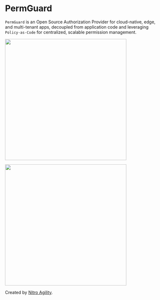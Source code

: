 # PermGuard

`PermGuard` is an Open Source Authorization Provider for cloud-native, edge, and multi-tenant apps, decoupled from application code and leveraging `Policy-as-Code` for centralized, scalable permission management.

<p align="left">
  <img src="https://raw.githubusercontent.com/permguard/permguard-assets/main/pink-txt/1line.svg" class="center" width="400px" height="auto"/>
</p>

<p align="left">
  <img src="https://github.com/permguard/permguard/blob/main/assets/permguard.png?raw=true" class="center" width="400px" height="auto"/>
</p>

Created by [Nitro Agility](https://www.nitroagility.com/).
